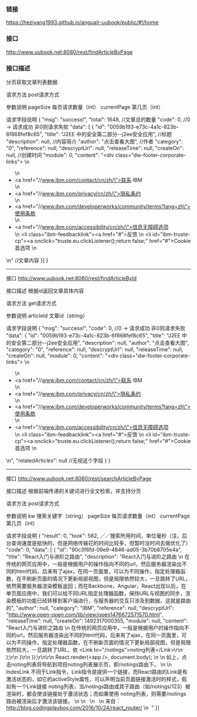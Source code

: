 ### 链接 

https://heziyang1993.github.io/angualr-uubook/public/#!/home

### 接口

http://www.uubook.net:8080/rest/findArticleByPage

### 接口描述

分页获取文章列表数据

请求方法
post请求方式

参数说明
pageSize 	每页请求数量（int）
currentPage 第几页（int）

请求字段说明
{
    "msg": "success!",
    "total": 1648,	//文章总的数量
    "code": 0, 	//0 -> 请求成功 非0则请求失败
    "data": [
        {
            "id": "0059b193-e73c-4a1c-823b-6f868fef8c65", 
            "title": "J2EE 中的安全第二部分--j2ee安全应用", //标题
            "description": null,	//内容简介
            "author": "点击查看大图", //作者
            "category": "0",
            "reference": null,
            "descryptUrl": null,
            "releaseTime": null,
            "createOn": null, //创建时间
            "module": 0,
            "content": "<div class=\"dw-footer-corporate-links\"> \n <ul> \n  <li><a href=\"//www.ibm.com/contact/cn/zh/\">联系 IBM</a></li> \n  <li><a href=\"//www.ibm.com/privacy/cn/zh/\">隐私条约</a></li> \n  <li><a href=\"//www.ibm.com/developerworks/community/terms?lang=zh\">使用条款</a></li> \n  <li><a href=\"//www.ibm.com/accessibility/cn/zh/\">信息无障碍选项</a></li> \n  <li class=\"ibm-feedbacklink\"><a href=\"#\">反馈</a></li> \n  <li id=\"ibm-truste-cp\"><a onclick=\"truste.eu.clickListener();return false;\" href=\"#\">Cookie 首选项</a></li> \n </ul> \n</div>" //文章内容
        }]
}

------------------------------------------------------------------------------------------------------------------

接口
http://www.uubook.net:8080/rest/findArticleById

接口描述
根据id返回文章具体内容

请求方法
get请求方式

参数说明
articleId 	文章id（string）

请求字段说明
{
    "msg": "success!",
    "code": 0, //0 -> 请求成功 非0则请求失败
    "data": {
        "id": "0059b193-e73c-4a1c-823b-6f868fef8c65",
        "title": "J2EE 中的安全第二部分--j2ee安全应用",
        "description": null,
        "author": "点击查看大图",
        "category": "0",
        "reference": null,
        "descryptUrl": null,
        "releaseTime": null,
        "createOn": null,
        "module": 0,
        "content": "<div class=\"dw-footer-corporate-links\"> \n <ul> \n  <li><a href=\"//www.ibm.com/contact/cn/zh/\">联系 IBM</a></li> \n  <li><a href=\"//www.ibm.com/privacy/cn/zh/\">隐私条约</a></li> \n  <li><a href=\"//www.ibm.com/developerworks/community/terms?lang=zh\">使用条款</a></li> \n  <li><a href=\"//www.ibm.com/accessibility/cn/zh/\">信息无障碍选项</a></li> \n  <li class=\"ibm-feedbacklink\"><a href=\"#\">反馈</a></li> \n  <li id=\"ibm-truste-cp\"><a onclick=\"truste.eu.clickListener();return false;\" href=\"#\">Cookie 首选项</a></li> \n </ul> \n</div>",
        "relatedArticles": null //无视这个字段
    }
}

------------------------------------------------------------------------------------------------------------------

接口
http://www.uubook.net:8080/rest/searchArticleByPage

接口描述
根据前端传递的关键词进行全文检索，并支持分页

请求方法
post请求方式

参数说明
kw 			搜索关键字（string）
pageSize 	每页请求数量（int）
currentPage 第几页（int）

请求字段说明
{
    "result": 0,
    "took": 582, ／／搜索所用时间，单位毫秒（注，后台查询速度是挺快的，但是网络传输花的时间比较多，但暂时没时间去做优化了）
    "code": 0,
    "data": [
        {
            "id": "90c3f6fd-09e9-4846-ad05-3b70b8705e4a",
            "title": "React入门与进阶之路由",
            "description": "React入门与进阶之路由 \n 在传统的网页应用中，一般是根据用户的操作指向不同的url，然后服务器渲染出不同的html代码，后来有了ajax，在同一页面里，可以为不同操作，指定处理器函数，在不刷新页面的情况下更新局部视图，但是局限依然较大，一旦跳转了URL，依然需要服务器渲染模板返回；而在Backbone，Angular，React出现以后，在单页面应用中，我们可以给不同URL指定处理器函数，保持URL与视图的同步，渲染模板的功能已经转移到客户端进行，与服务器的交互只涉及到数据，这就是路由的",
            "author": null,
            "category": "IBM",
            "reference": null,
            "descryptUrl": "http://www.open-open.com/lib/view/open1476672571570.html",
            "releaseTime": null,
            "createOn": 1492317000355,
            "module": null,
            "content": "React入门与进阶之路由 \n 在传统的网页应用中，一般是根据用户的操作指向不同的url，然后服务器渲染出不同的html代码，后来有了ajax，在同一页面里，可以为不同操作，指定处理器函数，在不刷新页面的情况下更新局部视图，但是局限依然较大，一旦跳转了URL，依         &lt;Link to=\"/notings\"&gt;noting列表&lt;/Link&gt;\r\n            );\r\n        }\r\n    });\r\n\r\n    React.render(&lt;app /&gt;, document.body);  \n  \n 如上，点击noting列表将导航到项目noting列表展示页，即/notings路由下。 \n  \n   IndexLink 不同于Link指令，Link指令是提供一个链接，而React路由的Link是有激活状态的，如它的activeStyle属性，可以声明当前页面链接激活时的样式，假如有一个Link链接 noting列表，当/notings路由或其子路由（如/notings/123）被渲染时，都会使该链接处于激活状态；而如果使用 noting列表，则需要/notings路由被渲染后才激活该链接。  \n  \n &nbsp; \n &nbsp; \n 来自：http://blog.codingplayboy.com/2016/10/24/react_router/ \n &nbsp;"
        }]


